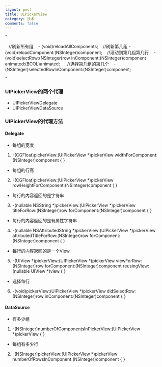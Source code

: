 ```yaml
---
layout: post
title: UIPickerView
category: 技术
comments: false
---
```


    "

    //刷新所有组
    - (void)reloadAllComponents;
    //刷新第几组
    - (void)reloadComponent:(NSInteger)component;
    //滚动到第几组第几行
    - (void)selectRow:(NSInteger)row inComponent:(NSInteger)component animated:(BOOL)animated;  
    //选择第几组的第几个
    - (NSInteger)selectedRowInComponent:(NSInteger)component;  
 
 
    "

### UIPickerView的两个代理

* UIPickerViewDelegate
* UIPickerViewDataSource


### UIPickerView的代理方法

#### Delegate


* 每组的宽度
1.  -(CGFloat)pickerView:(UIPickerView *)pickerView widthForComponent:(NSInteger)component
{
}

* 每组的行高
2.  -(CGFloat)pickerView:(UIPickerView *)pickerView rowHeightForComponent:(NSInteger)component
{
}

* 每行的内容返回的是字符串
3.  -(nullable NSString *)pickerView:(UIPickerView *)pickerView titleForRow:(NSInteger)row forComponent:(NSInteger)component 
{
}

* 每行的内容返回的是有属性字符串
4.  -(nullable NSAttributedString *)pickerView:(UIPickerView *)pickerView attributedTitleForRow:(NSInteger)row forComponent:(NSInteger)component 
{
}

* 每行的内容返回的是一个View
5.  -(UIView *)pickerView:(UIPickerView *)pickerView viewForRow:(NSInteger)row forComponent:(NSInteger)component reusingView:(nullable UIView *)view 
{
}

* 选择每行
6.  -(void)pickerView:(UIPickerView *)pickerView didSelectRow:(NSInteger)row inComponent:(NSInteger)component
{
}




#### DataSource


* 有多少组
1.  -(NSInteger)numberOfComponentsInPickerView:(UIPickerView *)pickerView
{
}

* 每组有多少行
2.  -(NSInteger)pickerView:(UIPickerView *)pickerView numberOfRowsInComponent:(NSInteger)component
{
}



